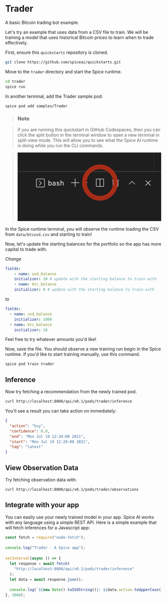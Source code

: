 # Trader

A basic Bitcoin trading bot example.

Let's try an example that uses data from a CSV file to train. We will be training a model that uses historical Bitcoin prices to learn when to trade effectively.

First, ensure this `quickstarts` repository is cloned.

```bash
git clone https://github.com/spiceai/quickstarts.git
```

Move to the `trader` directory and start the Spice runtime.

```bash
cd trader
spice run
```

In another terminal, add the Trader sample pod:

```bash
spice pod add samples/Trader
```

> ### Note

> If you are running this quickstart in GitHub Codespaces, then you can click the split button in the terminal window to open a new terminal in split-view mode. This will allow you to see what the Spice AI runtime is doing while you run the CLI commands.

> ![alt](/.imgs/split_terminal.png)

In the Spice runtime terminal, you will observe the runtime loading the CSV from `data/btcusd.csv` and starting to train!

Now, let's update the starting balances for the portfolio so the app has more capital to trade with.

_Change_

```yaml
fields:
    - name: usd_balance
    initializer: 10 # update with the starting balance to train with
    - name: btc_balance
    initializer: 0 # update with the starting balance to train with
```

_to_

```yaml
fields:
  - name: usd_balance
    initializer: 1000
  - name: btc_balance
    initializer: 10
```

Feel free to try whatever amounts you'd like!

Now, save the file. You should observe a new training run begin in the Spice runtime. If you'd like to start training manually, use this command.

```bash
spice pod train trader
```

## Inference

Now try fetching a recommendation from the newly trained pod.

```bash
curl http://localhost:8000/api/v0.1/pods/trader/inference
```

You'll see a result you can take action on immediately:

```json
{
  "action": "buy",
  "confidence": 0.9,
  "end": "Mon Jul 19 12:34:00 2021",
  "start": "Mon Jul 19 12:29:00 2021",
  "tag": "latest"
}
```

## View Observation Data

Try fetching observation data with:

```bash
curl http://localhost:8000/api/v0.1/pods/trader/observations
```

## Integrate with your app

You can easily use your newly trained model in your app. Spice AI works with any language using a simple REST API. Here is a simple example that will fetch inferences for a Javascript app:

```js
const fetch = require("node-fetch");

console.log("Trader - A Spice app");

setInterval(async () => {
  let response = await fetch(
    "http://localhost:8000/api/v0.1/pods/trader/inference"
  );
  let data = await response.json();

  console.log(`${new Date().toISOString()}: ${data.action.toUpperCase()}!!!`);
}, 3000);
```
